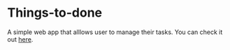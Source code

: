 # Things-to-done
A simple web app that alllows user to manage their tasks.
You can check it out [here](https://fathomless-everglades-89134.herokuapp.com/).

